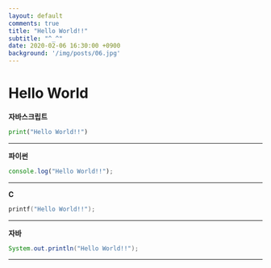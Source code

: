 ```yaml
---
layout: default
comments: true
title: "Hello World!!"
subtitle: "^_^"
date: 2020-02-06 16:30:00 +0900
background: '/img/posts/06.jpg'
---
```


# Hello World


**자바스크립트**
```python
print("Hello World!!")
```

***

**파이썬**
```javascript
console.log("Hello World!!");
```

***

**C**
```c
printf("Hello World!!");
```

***

**자바**
```java
System.out.println("Hello World!!");
```

---